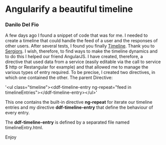 <h1>Angularify a beautiful timeline</h1>
<h3>Danilo Del Fio</h3> 

A few days ago I found a snippet of code that was for me. I needed to create a timeline that could handle the feed of a user and the responses of other users. 
After several tests, I found you finally <a href="http://bootsnipp.com/sergiors/snippets/yGbV">Timeline</a>. Thank you to <a  href="http://bootsnipp.com/sergiors">Sergiors</a>. 
I wish, therefore, to find ways to make the timeline dynamics and to do this I helped our friend AngularJS. 
I have created, therefore, a directive that used data from a service (easily editable via the call to service $ http or Restangular for example) and that allowed me to manage the various types of entry required. 
To be precise, I created two directives, in which one contained the other. The parent Directive:

'&lt;ul class="timeline"&gt;&lt;ddf-timeline-entry ng-repeat="feed in timelineEntries"&gt;&lt;/ddf-timeline-entry&gt;&lt;/ul&gt;'

This one contains the built-in directive <strong>ng-repeat</strong> for iterate our timeline entries and my directive <strong>ddf-timeline-entry</strong> that define the behaviour of every entry.

The <strong>ddf-timeline-entry</strong> is defined by a separated file named timelineEntry.html.

Enjoy
